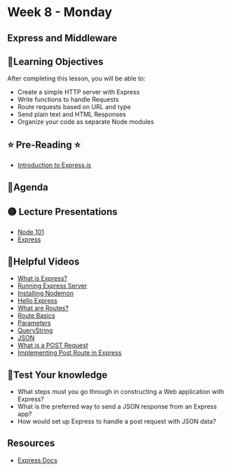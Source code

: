 # Week 8 - Monday

## Express and Middleware

## 📍Learning Objectives
After completing this lesson, you will be able to:

- Create a simple HTTP server with Express
- Write functions to handle Requests
- Route requests based on URL and type
- Send plain text and HTML Responses
- Organize your code as separate Node modules

## ⭐️ Pre-Reading ⭐️
- [Introduction to Express.js](https://digitalcrafts.instructure.com/courses/252/pages/reading-express-101?module_item_id=23366)

## 📍Agenda

## 🟡 Lecture Presentations

- [Node 101](https://dc-houston.herokuapp.com/p2/Node/Node101.html)
- [Express](https://dc-houston.herokuapp.com/p2/Node/NodeExpress.html#1)

<!-- ## 🟣Labs  -->

<!-- ## 🟠Homework 

[homework](./homework/) -->

## 🔵Helpful Videos
- [What is Express?](https://www.udemy.com/course/nodejs-complete-guide-to-building-data-driven-applications/learn/lecture/14102166#overview)
- [Running Express Server](https://www.udemy.com/course/nodejs-complete-guide-to-building-data-driven-applications/learn/lecture/14102170#overview)
- [Installing Nodemon](https://www.udemy.com/course/nodejs-complete-guide-to-building-data-driven-applications/learn/lecture/14104346#overview)
- [Hello Express](https://www.udemy.com/course/nodejs-complete-guide-to-building-data-driven-applications/learn/lecture/14107801#overview)
- [What are Routes?](https://www.udemy.com/course/nodejs-complete-guide-to-building-data-driven-applications/learn/lecture/14107803#overview)
- [Route Basics](https://www.udemy.com/course/nodejs-complete-guide-to-building-data-driven-applications/learn/lecture/14107711#overview)
- [Parameters](https://www.udemy.com/course/nodejs-complete-guide-to-building-data-driven-applications/learn/lecture/14107715#overview)
- [QueryString](https://www.udemy.com/course/nodejs-complete-guide-to-building-data-driven-applications/learn/lecture/14107719#overview)
- [JSON](https://www.udemy.com/course/nodejs-complete-guide-to-building-data-driven-applications/learn/lecture/14133951#overview)
- [What is a POST Request](https://www.udemy.com/course/nodejs-complete-guide-to-building-data-driven-applications/learn/lecture/14113699#overview)
- [Implementing Post Route in Express](https://www.udemy.com/course/nodejs-complete-guide-to-building-data-driven-applications/learn/lecture/14113701#overview)


<!-- ## ✔️Todo Checklist
- [ ] -->

<!-- ## 🔶Vocabulary -->

## 🔷Test Your knowledge
- What steps must you go through in constructing a Web application with Express?
- What is the preferred way to send a JSON response from an Express app?
- How would set up Express to handle a post request with JSON data?

## Resources 
- [Express Docs](https://expressjs.com/)




